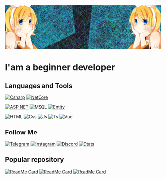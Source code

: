 [![header](https://github.com/PopovDev/PopovDev/blob/main/Assets/Header.png)]()
#  I'am a beginner developer


## Languages ​​and Tools
[![Csharp](https://img.shields.io/badge/-C%20Sharp-000000?style=for-the-badge&logo=c-sharp&logoColor=239120)](https://docs.microsoft.com/en-us/dotnet/csharp/)
[![NetCore](https://img.shields.io/badge/-.netCore-000000?style=for-the-badge&logo=.net&logoColor=0080FF)](https://docs.microsoft.com/en-us/dotnet/)

[![ASP.NET](https://img.shields.io/badge/-ASP.NET-000000?style=for-the-badge&logo=visual-studio-code&logoColor=0095ff)](https://dotnet.microsoft.com/apps/aspnet)
![MSQL](https://img.shields.io/badge/-Mssql%20server-000000?style=for-the-badge&logo=Microsoft-SQL-Server&logoColor=CC2927)
[![Entity](https://img.shields.io/badge/-Entity%20Framework-000000?style=for-the-badge&logo=.net&logoColor=0080FF)](https://docs.microsoft.com/en-us/ef/)

![HTML](https://img.shields.io/badge/-Html-000000?style=for-the-badge&logo=html5&logoColor=E34F26)
![Css](https://img.shields.io/badge/-Css-000000?style=for-the-badge&logo=css3&logoColor=E34F26)
![Js](https://img.shields.io/badge/-JavaScript-000000?style=for-the-badge&logo=JavaScript&logoColor=F7DF1E)
![Ts](https://img.shields.io/badge/-TypeScript-000000?style=for-the-badge&logo=TypeScript&logoColor=007ACC)
![Vue](https://img.shields.io/badge/-Vue.Js-000000?style=for-the-badge&logo=Vue.js&logoColor=4FC08D)

## Follow Me
[![Telegram](https://img.shields.io/badge/-Telegram-000000?style=for-the-badge&logo=Telegram&logoColor=4FC08D)](https://t.me/TheAndruxa)
[![Instagram](https://img.shields.io/badge/-Instagram-000000?style=for-the-badge&logo=Instagram&logoColor=E4405F  )](https://www.instagram.com/the.andruxa/)
[![Discord](https://img.shields.io/badge/-Discord-000000?style=for-the-badge&logo=Discord&logoColor=7289DA&label=PopovDev%239715  )]()
[![Dtats](https://github-readme-stats.vercel.app/api?username=PopovDev&theme=nightowl)]()
## Popular repository
[![ReadMe Card](https://github-readme-stats.vercel.app/api/pin/?username=PopovDev&repo=GachiCord&theme=nightowl)](https://github.com/PopovDev/GachiCord)
[![ReadMe Card](https://github-readme-stats.vercel.app/api/pin/?username=PopovDev&repo=Minecraft-Rcon-Client&theme=nightowl)](https://github.com/PopovDev/Minecraft-Rcon-Client)
[![ReadMe Card](https://github-readme-stats.vercel.app/api/pin/?username=PopovDev&repo=Lightshot-Parser-prnt.sc&theme=nightowl)](https://github.com/PopovDev/Lightshot-Parser-prnt.sc)
